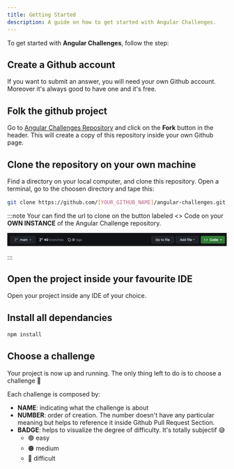 ```yaml
---
title: Getting Started
description: A guide on how to get started with Angular Challenges.
---
```


To get started with **Angular Challenges**, follow the step:

## Create a Github account

If you want to submit an answer, you will need your own Github account. Moreover it's always good to have one and it's free.

## Folk the github project

Go to [Angular Challenges Repository](https://github.com/tomalaforge/angular-challenges) and click on the **Fork** button in the header. This will create a copy of this repository inside your own Github page.

## Clone the repository on your own machine

Find a directory on your local computer, and clone this repository. Open a terminal, go to the choosen directory and tape this:

```bash
git clone https://github.com/[YOUR_GITHUB_NAME]/angular-challenges.git
```

:::note
Your can find the url to clone on the button labeled <span class="github-success-btn"><> Code</span> on your **OWN INSTANCE** of the Angular Challenge repository.

![Header of github workpspace](../../../assets/header-github.png)

:::

## Open the project inside your favourite IDE

Open your project inside any IDE of your choice.

## Install all dependancies

```bash
npm install
```

## Choose a challenge

Your project is now up and running. The only thing left to do is to choose a challenge 🚀

Each challenge is composed by:

- **NAME**: indicating what the challenge is about
- **NUMBER**: order of creation. The number doesn't have any particular meaning but helps to reference it inside Github Pull Request Section.
- **BADGE**: helps to visualize the degree of difficulty. It's totally subjectif 😅
  - 🟢 easy
  - 🟠 medium
  - 🔴 difficult
